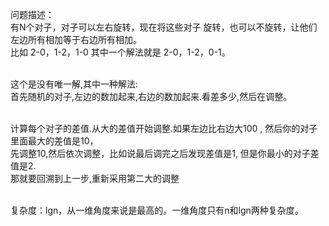 问题描述：<br>
有N个对子，对子可以左右旋转，现在将这些对子 旋转，也可以不旋转，让他们左边所有相加等于右边所有相加。 <br>
 比如 2-0，1-2，1-0   其中一个解法就是  2-0，1-2，0-1。<br>
 <br>
 
 这个是没有唯一解,其中一种解法:  <br>
 首先随机的对子,左边的数加起来,右边的数加起来.看差多少,然后在调整。 <br>
 
  <br>
  计算每个对子的差值.从大的差值开始调整.如果左边比右边大100 , 然后你的对子里面最大的差值是10，<br>
  先调整10,然后依次调整，比如说最后调完之后发现差值是1, 但是你最小的对子差值是2. <br>
  那就要回溯到上一步,重新采用第二大的调整<br>
  <br>
  
  复杂度：lgn，从一维角度来说是最高的。一维角度只有n和lgn两种复杂度。<br>